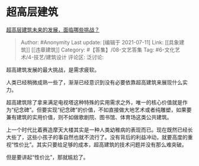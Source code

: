 # 超高层建筑
[超高层建筑未来的发展，面临哪些挑战？](https://www.zhihu.com/question/263815540/answer/1469356909)

> Author: #Anonymity
> Last update: [编辑于 2021-07-11]
> Link: [[具象建筑]] [[违章建筑]]
> Category: #【答集】/08-文艺答集
> Tag: #6-文化艺术/4-技艺/建筑设计
> 评论区:
> 泛讨论:

超高建筑发展的最大挑战，是需求疲软。

人类已经稍微成熟一些了，渐渐已经意识到没有必要依靠超高建筑来展现什么实力。

超高建筑除了拿来满足电视塔这种特殊的实用需求之外，唯一的核心价值就是作为“纪念碑”。但要实现“纪念碑”的价值，不如直接做大地艺术或者纯雕塑，如果要兼有建筑的实用价值，则不如做歌剧院、图书馆、体育场这类公共建筑。

上一个时代比着赛造摩天大楼其实是一种人类幼稚病的表现而已。现在既然已经长大些了，这些小孩子的事自然也就不流行了。没有背后的利益冲动，就要高度的重视“性价比”。其实只要给足够的成本，超高建筑的技术问题并没有那么难突破。

但是要讲起“性价比”，那就尴尬了。
